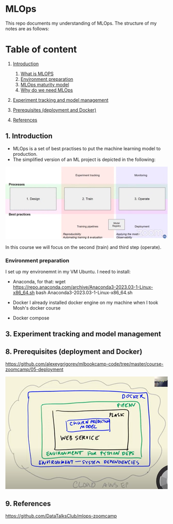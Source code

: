 # MLOps

This repo documents my understanding of MLOps. The structure of my notes are as follows:

# Table of content

1. [Introduction](#1)
    1. [What is MLOPS](#2)
    2. [Environment preparation](#3)
    3. [MLOps maturity model](#4)
    4. [Why do we need MLOps](#5)

2. [Experiment tracking and model management](#6)


8. [Prerequisites (deployment and Docker)](#12)
9. [References](#13)


<a name="1"></a>
## 1. Introduction

+ MLOps is a set of best practises to put the machine learning model to production. 
+ The simplified version of an ML project is depicted in the following:

![](https://github.com/DanialArab/images/blob/main/MLOPS/ML%20project%20steps.png?raw=true)

In this course we will focus on the second (train) and third step (operate). 

<a name="2"></b>
### Environment preparation

I set up my environemnt in my VM Ubuntu. I need to install:
+ Anaconda, for that:
        wget https://repo.anaconda.com/archive/Anaconda3-2023.03-1-Linux-x86_64.sh
        bash Anaconda3-2023.03-1-Linux-x86_64.sh
        
+ Docker
        I already installed docker engine on my machine when I took Mosh's docker course
        
+ Docker compose 
        


<a name="6"></a>
## 3. Experiment tracking and model management

<a name="8"></a>
## 8. Prerequisites (deployment and Docker)

https://github.com/alexeygrigorev/mlbookcamp-code/tree/master/course-zoomcamp/05-deployment

![](https://raw.githubusercontent.com/DanialArab/images/main/MLOPS/Deployment.PNG)

<a name="9"></a>
## 9. References

https://github.com/DataTalksClub/mlops-zoomcamp

